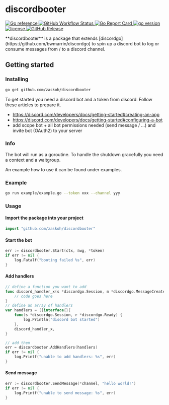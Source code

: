 # discordbooter
<p>
    <a href="https://pkg.go.dev/github.com/zaskoh/discordbooter">
        <img alt="Go reference" src="https://img.shields.io/badge/reference-grey?style=flat-square&logo=Go">
    </a>
    <a href="https://github.com/zaskoh/discordbooter/actions/workflows/test.yml">
        <img alt="GitHub Workflow Status" src="https://github.com/zaskoh/discordbooter/workflows/Test/badge.svg?style=flat-square">
    </a>
    <a href="https://goreportcard.com/report/github.com/zaskoh/discordbooter">
        <img alt="Go Report Card" src="https://img.shields.io/badge/go%20report-A+-brightgreen.svg?style=flat-square">
    </a>
    <a href="https://github.com/zaskoh/discordbooter/blob/main/go.mod">
        <img alt="go version" src="https://img.shields.io/github/go-mod/go-version/zaskoh/discordbooter?style=flat-square&logo=Go">
    </a>
    <a href="https://github.com/zaskoh/discordbooter/blob/main/LICENSE">
        <img alt="license" src="https://img.shields.io/github/license/zaskoh/discordbooter?style=flat-square">
    </a>
    <a href="https://github.com/zaskoh/discordbooter/releases">
        <img alt="GitHub Release" src="https://img.shields.io/github/v/release/zaskoh/discordbooter?style=flat-square&include_prereleases&sort=semver">
    </a>
</p>
**discordbooter** is a package that extends [discordgo](https://github.com/bwmarrin/discordgo) to spin up a discord bot to log or consume messages from / to a discord channel.

## Getting started

### Installing
```bash
go get github.com/zaskoh/discordbooter
```

To get started you need a discord bot and a token from discord. Follow these articles to prepare it.
- https://discord.com/developers/docs/getting-started#creating-an-app
- https://discord.com/developers/docs/getting-started#configuring-a-bot
- add scope bot + all bot permissions needed (send message / ...) and invite bot (OAuth2) to your server

### Info
The bot will run as a goroutine. To handle the shutdown gracefully you need a context and a waitgroup.

An example how to use it can be found under examples.

### Example
```bash
go run example/example.go --token xxx --channel yyy
```

### Usage
#### Import the package into your project
```go
import "github.com/zaskoh/discordbooter"
```

#### Start the bot
```go
err := discordbooter.Start(ctx, &wg, *token)
if err != nil {
    log.Fatalf("booting failed %s", err)
}
```

#### Add handlers
```go
// define a function you want to add
func discord_handler_x(s *discordgo.Session, m *discordgo.MessageCreate){
	// code goes here
}
// define an array of handlers
var handlers = []interface{}{
    func(s *discordgo.Session, r *discordgo.Ready) { 
        log.Println("discord bot started") 
    }, 
    discord_handler_x,
}

// add them
err = discordbooter.AddHandlers(handlers)
if err != nil {
    log.Printf("unable to add handlers: %s", err)
}
```

#### Send message
```go
err := discordbooter.SendMessage(*channel, "hello world!")
if err != nil {
    log.Printf("unable to send message: %s", err)
}
```